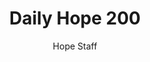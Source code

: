 ---
image: /assets/img/daily-hope-default-artwork.png
title: Daily Hope 200
number: 200
categories:
  - Daily Hope
author: Hope Staff
notes: Daily Hope 200
embed: >-
  <iframe style="border-radius:12px" src="https://open.spotify.com/embed/episode/2bDZD8cbFNnSRLuecOmZe2?utm_source=generator" width="100%" height="152" frameBorder="0" allowfullscreen="" allow="autoplay; clipboard-write; encrypted-media; fullscreen; picture-in-picture" loading="lazy"></iframe>
---